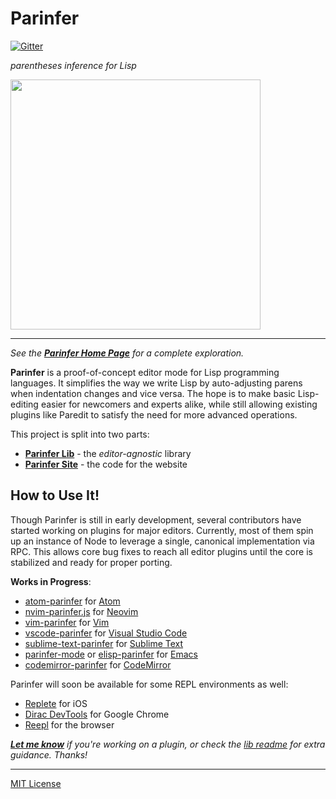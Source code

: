 # Parinfer

[![Gitter](https://badges.gitter.im/shaunlebron/parinfer.svg)](https://gitter.im/shaunlebron/parinfer?utm_source=badge&utm_medium=badge&utm_campaign=pr-badge)

_parentheses inference for Lisp_

<img src="http://zippy.gfycat.com/WeirdOddBluefintuna.gif" width="400">

---

<em>See the __[Parinfer Home Page]__ for a complete exploration.</em>

__Parinfer__ is a proof-of-concept editor mode for Lisp programming languages.
It simplifies the way we write Lisp by auto-adjusting parens when indentation
changes and vice versa.  The hope is to make basic Lisp-editing easier for
newcomers and experts alike, while still allowing existing plugins like Paredit
to satisfy the need for more advanced operations.

[Paredit]:http://danmidwood.com/content/2014/11/21/animated-paredit.html
[Parinfer Home Page]:http://shaunlebron.github.io/parinfer/

This project is split into two parts:

- __[Parinfer Lib](lib)__ - the _editor-agnostic_ library
- __[Parinfer Site](site)__ - the code for the website

## How to Use It!

Though Parinfer is still in early development, several contributors have
started working on plugins for major editors.  Currently, most of them spin up
an instance of Node to leverage a single, canonical implementation via RPC.
This allows core bug fixes to reach all editor plugins until the core is
stabilized and ready for proper porting.

__Works in Progress__:

- [atom-parinfer] for [Atom]
- [nvim-parinfer.js] for [Neovim]
- [vim-parinfer] for [Vim]
- [vscode-parinfer] for [Visual Studio Code]
- [sublime-text-parinfer] for [Sublime Text]
- [parinfer-mode] or [elisp-parinfer] for [Emacs]
- [codemirror-parinfer] for [CodeMirror]

Parinfer will soon be available for some REPL environments as well:

- [Replete] for iOS
- [Dirac DevTools] for Google Chrome
- [Reepl] for the browser

<em>__[Let me know]__ if you're working on a plugin, or check the [lib readme] for extra guidance.  Thanks!</em>

[Let me know]:https://github.com/shaunlebron/parinfer/issues/new?title=new%20plugin
[lib readme]:lib

[atom-parinfer]:https://github.com/oakmac/atom-parinfer
[Atom]:https://atom.io/
[nvim-parinfer.js]:https://github.com/snoe/nvim-parinfer.js
[Neovim]:https://neovim.io/
[vscode-parinfer]:https://github.com/Microsoft/vscode-parinfer
[Visual Studio Code]:https://code.visualstudio.com/
[sublime-text-parinfer]:https://github.com/oakmac/sublime-text-parinfer
[Sublime Text]:http://www.sublimetext.com/
[parinfer-mode]:https://github.com/edpaget/parinfer-mode
[Emacs]:https://www.gnu.org/software/emacs/
[vim-parinfer]:https://github.com/bhurlow/vim-parinfer
[Vim]:http://www.vim.org/
[elisp-parinfer]:https://github.com/dongcarl/parinfer
[codemirror-parinfer]:https://github.com/hiram-madelaine/codemirror-parinfer
[CodeMirror]:https://codemirror.net/

[Replete]:https://github.com/mfikes/replete
[Dirac DevTools]:https://github.com/binaryage/dirac
[Reepl]:http://jaredforsyth.com/reepl/

---

[MIT License](LICENSE.md)
